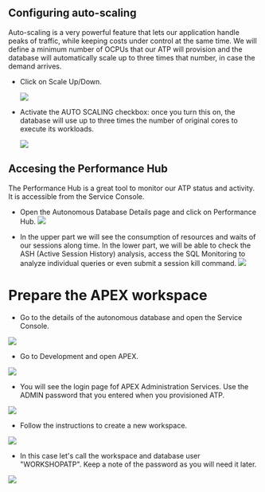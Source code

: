 
## Configuring auto-scaling
Auto-scaling is a very powerful feature that lets our application handle peaks of traffic, while keeping costs under control at the same time. We will define a minimum number of OCPUs that our ATP will provision and the database will automatically scale up to three times that number, in case the demand arrives.

- Click on Scale Up/Down.

	![](./images/lab100/Scale.png)

- Activate the AUTO SCALING checkbox: once you turn this on, the database will use up to three times the number of original cores to 
  execute its workloads. 
  
	![](./images/lab100/Autoscaling.png)

## Accesing the Performance Hub
The Performance Hub is a great tool to monitor our ATP status and activity. It is accessible from the Service Console.

- Open the Autonomous Database Details page and click on Performance Hub.
	![](./images/lab100/PerfHubAccess.png)

- In the upper part we will see the consumption of resources and waits of our sessions along time. In the lower part, we will be able to check the ASH (Active Session History) analysis, access the SQL Monitoring to analyze individual queries or even submit a session kill command.
	![](./images/lab100/PerfHub.png)

# Prepare the APEX workspace

  - Go to the details of the autonomous database and open the Service Console.

  ![](./images/lab100/open_service_console.png)
  
  - Go to Development and open APEX.
  
  ![](./images/lab100/open_APEX.png)
  
  -  You will see the login page fof APEX Administration Services. Use the ADMIN password that you entered when you provisioned ATP.

  ![](./images/lab100/open_apex_2.png)

  - Follow the instructions to create a new workspace.
  
  ![](./images/lab100/create_workspace_01.png)

  - In this case let's call the workspace and database user "WORKSHOPATP".
    Keep a note of the password as you will need it later.

  ![](./images/lab100/create_workspace_02.png)
  
